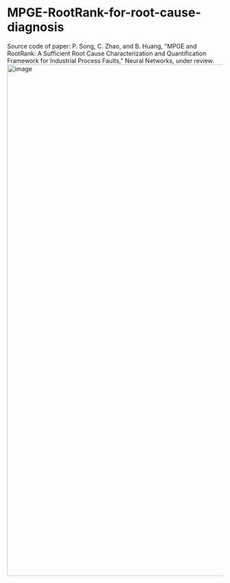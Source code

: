 # MPGE-RootRank-for-root-cause-diagnosis
Source code of paper: P. Song, C. Zhao, and B. Huang, "MPGE and RootRank: A Sufficient Root Cause Characterization and Quantification Framework for Industrial Process Faults," Neural Networks, under review.
<img width="1195" alt="image" src="https://user-images.githubusercontent.com/88123091/212027061-8e28934a-6881-4625-b81e-3f1fa3a572a9.png">
